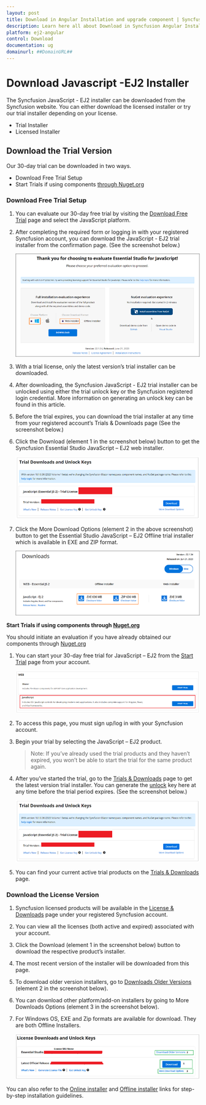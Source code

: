 ```yaml
---
layout: post
title: Download in Angular Installation and upgrade component | Syncfusion
description: Learn here all about Download in Syncfusion Angular Installation and upgrade component of Syncfusion Essential JS 2 and more.
platform: ej2-angular
control: Download 
documentation: ug
domainurl: ##DomainURL##
---
```


# Download Javascript -EJ2 Installer

The Syncfusion JavaScript - EJ2 installer can be downloaded from the Syncfusion website. You can either download the licensed installer or try our trial installer depending on your license.

* Trial Installer
* Licensed Installer

## Download the Trial Version

Our 30-day trial can be downloaded in two ways.

* Download Free Trial Setup
* Start Trials if using components [through Nuget.org](https://www.nuget.org/packages?q=syncfusion)

### Download Free Trial Setup

1. You can evaluate our 30-day free trial by visiting the [Download Free Trial](https://www.syncfusion.com/downloads) page and select the JavaScript platform.

2. After completing the required form or logging in with your registered Syncfusion account, you can download the JavaScript - EJ2 trial installer from the confirmation page. (See the screenshot below.)

    ![ej2 trial confirmation](images/trial-confirmation.png)

3. With a trial license, only the latest version’s trial installer can be downloaded.

4. After downloading, the Syncfusion JavaScript - EJ2 trial installer can be unlocked using either the trial unlock key or the Syncfusion registered login credential. More information on generating an unlock key can be found in this article.

5. Before the trial expires, you can download the trial installer at any time from your registered account’s Trials & Downloads page (See the screenshot below.)

6. Click the Download (element 1 in the screenshot below) button to get the Syncfusion Essential Studio JavaScript – EJ2 web installer.

    ![start trial download installer](images/start-trial-download-installer.png)

7. Click the More Download Options (element 2 in the above screenshot) button to get the Essential Studio JavaScript – EJ2 Offline trial installer which is available in EXE and ZIP format.

    ![start trial download offline installer](images/start-trial-download-offline-installer.png)

**Start Trials if using components through [Nuget.org](https://www.nuget.org/packages?q=syncfusion)**

You should initiate an evaluation if you have already obtained our components through [Nuget.org](https://www.nuget.org/packages?q=syncfusion)

1. You can start your 30-day free trial for JavaScript – EJ2 from the [Start Trial](https://www.syncfusion.com/account/manage-trials/start-trials) page from your account.

    ![start trial download](images/start-trial-download.png)

2. To access this page, you must sign up/log in with your Syncfusion account.

3. Begin your trial by selecting the JavaScript – EJ2 product.

    >Note: If you’ve already used the trial products and they haven’t expired, you won’t be able to start the trial for the same product again.

4. After you’ve started the trial, go to the [Trials & Downloads](https://www.syncfusion.com/account/manage-trials/start-trials) page to get the latest version trial installer. You can generate the [unlock](https://www.syncfusion.com/kb/8069/how-to-generate-unlock-key-for-essentials-studio-products) key here at any time before the trial period expires. (See the screenshot below.)

    ![start trial download installer](images/start-trial-download-installer.png)

5. You can find your current active trial products on the [Trials & Downloads](https://www.syncfusion.com/account/manage-trials/start-trials) page.

### Download the License Version

1. Syncfusion licensed products will be available in the [License & Downloads](https://www.syncfusion.com/account/downloads) page under your registered Syncfusion account.

2. You can view all the licenses (both active and expired) associated with your account.

3. Click the Download (element 1 in the screenshot below) button to download the respective product’s installer.

4. The most recent version of the installer will be downloaded from this page.

5. To download older version installers, go to [Downloads Older Versions](https://www.syncfusion.com/account/downloads/studio) (element 2 in the screenshot below).

6. You can download other platform/add-on installers by going to More Downloads Options (element 3 in the screenshot below).

7. For Windows OS, EXE and Zip formats are available for download. They are both Offline Installers.

    ![license download](images/license-download.png)

You can also refer to the [Online installer](../installation-and-upgrade/installation-using-web-installer/) and [Offline installer](../installation-and-upgrade/installation-using-offline-installer/) links for step-by-step installation guidelines.